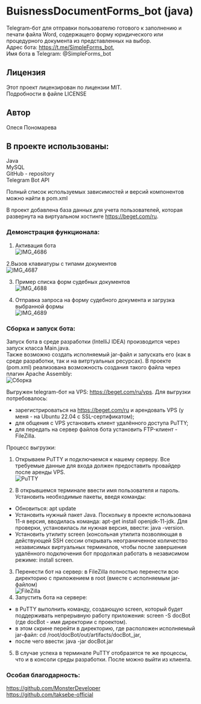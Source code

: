 # BuisnessDocumentForms_bot (java)  
Telegram-бот для отправки пользователю готового к заполнению и печати файла Word, содержащего форму юридического или процедурного документа из представленных на выбор.  
Адрес бота: https://t.me/SimpleForms_bot,  
Имя бота в Telegram: @SimpleForms_bot  

## Лицензия  
Этот проект лицензирован по лицензии MIT.  
Подробности в файле LICENSE  

## Автор  
Олеся Пономарева  

## В проекте использованы:  
Java  
MySQL  
GitHub - repository  
Telegram Bot API  

Полный список используемых зависимостей и версий компонентов можно найти в pom.xml  

В проект добавлена база данных для учета пользователей, которая развернута на виртуальном хостинге https://beget.com/ru.

### Демонстрация функционала:  

1. Активация бота  
![IMG_4686](https://user-images.githubusercontent.com/77875474/223326907-4186f656-2a6b-4412-9a08-dc6094c4238b.PNG)  

2.Вызов клавиатуры с типами документов  
![IMG_4687](https://user-images.githubusercontent.com/77875474/223326940-0ee07e7e-a9b7-477f-97c9-f20a9ba274bd.PNG)  

3. Пример списка форм судебных документов  
![IMG_4688](https://user-images.githubusercontent.com/77875474/223326967-3b05755c-6eeb-47ac-ab51-dc4bbb81c479.PNG)  

4. Отправка запроса на форму судебного документа и загрузка выбранной формы  
![IMG_4689](https://user-images.githubusercontent.com/77875474/223327018-08c00f80-fad5-432e-bfba-ddf1abe6880c.PNG) 

### Сборка и запуск бота:  
Запуск бота в среде разработки (IntelliJ IDEA) производится через запуск класса Main.java.  
Также возможно создать исполняемый jar-файл и запускать его (как в среде разработки, так и на витртуальных ресурсах). В проекте (pom.xml) реализована возможность создания такого файла через плагин Apache Assembly:  
![Сборка](https://user-images.githubusercontent.com/77875474/223328401-9d066943-3ebd-4e23-954d-094c659b4ec9.jpg)  

Выгружен telegram-бот на VPS: https://beget.com/ru/vps. Для выгрузки потребовалось:  
- зарегистрироваться на https://beget.com/ru и арендовать VPS (у меня - на Ubuntu 22.04 с SSL-сертификатом);  
- для общения с VPS установить клиент удалённого доступа PuTTY;  
- для передать на сервер файлов бота установить FTP-клиент - FileZilla.  

Процесс выгрузки:  
1. Открываем PuTTY и подключаемся к нашему серверу. Все требуемые данные для входа должен предоставить провайдер после аренды VPS.  
![PuTTY](https://user-images.githubusercontent.com/77875474/223329856-ab2ed3fa-3757-4bfb-8500-acabb4891ead.jpg)  

2. В открывшемся терминале ввести имя пользователя и пароль.  
Установить необходимые пакеты, введя команды:  
- Обновиться: apt update  
- Установить нужный пакет Java. Поскольку в проекте использована 11-я версия, вводилась команда: apt-get install openjdk-11-jdk. Для проверки, установилась ли нужная версия, ввести: java -version.  
- Установить утилиту screen (консольная утилита позволяющая в действующей SSH сессии открывать неограниченное количество независимых виртуальных терминалов, чтобы после завершения удалённого подключения бот продолжал работать в независимом режиме: install screen.  
3. Перенести бот на сервер: в FileZilla полностью перенести всю директорию с приложением в root (вместе с исполняемым jar-файлом)  
![FileZilla](https://user-images.githubusercontent.com/77875474/223331799-376707fc-5e12-4da9-a45d-f7c731b01adf.jpg)  
4. Запустить бота на сервере:  
- в PuTTY выполнить команду, создающую screen, который будет поддерживать непрерывную работу приложения: screen -S docBot (где docBot - имя директории с проектом).  
- в этом скрине перейти в директорию, где расположен исполняемый jar-файл:  cd /root/docBot/out/artifacts/docBot_jar,  
- после чего ввести: java -jar docBot.jar  
5. В случае успеха в терминале PuTTY отобразятся те же процессы, что и в консоли среды разработки. После можно выйти из клиента.  

### Особая благодарность:  
https://github.com/MonsterDeveloper  
https://github.com/taksebe-official
